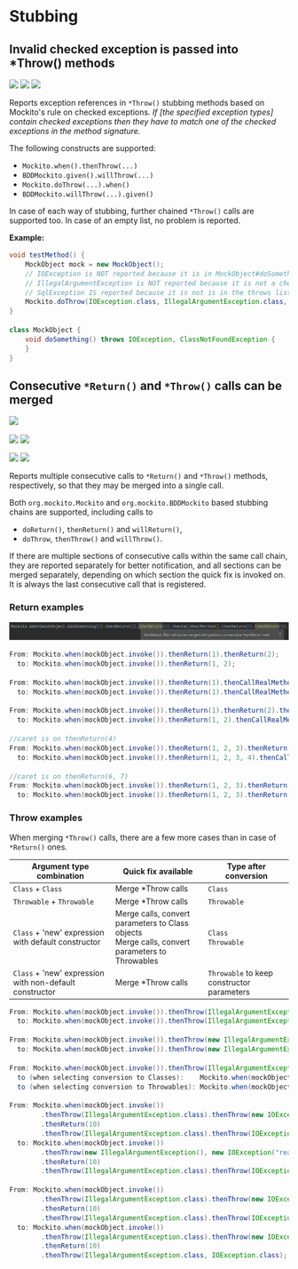 # Stubbing

## Invalid checked exception is passed into *Throw() methods

![](https://img.shields.io/badge/inspection-orange) ![](https://img.shields.io/badge/since-0.3.0-blue) [![](https://img.shields.io/badge/implementation-ThrowsCheckedExceptionStubbingInspection-blue)](../src/main/java/com/picimako/mockitools/inspection/ThrowsCheckedExceptionStubbingInspection.java)

Reports exception references in <code>*Throw()</code> stubbing methods based on Mockito's rule on checked exceptions.
*If [the specified exception types] contain checked exceptions then they have to match one of the checked exceptions in the method signature.*
   
The following constructs are supported:
- `Mockito.when().thenThrow(...)`
- `BDDMockito.given().willThrow(...)`
- `Mockito.doThrow(...).when()`
- `BDDMockito.willThrow(...).given()`
   
In case of each way of stubbing, further chained <code>*Throw()</code> calls are supported too. In case of an empty list, no problem is reported.

**Example:**

```java
void testMethod() {
    MockObject mock = new MockObject();
    // IOException is NOT reported because it is in MockObject#doSomething()'s throws list
    // IllegalArgumentException is NOT reported because it is not a checked exception
    // SqlException IS reported because it is not is in the throws list
    Mockito.doThrow(IOException.class, IllegalArgumentException.class, SqlException.class).when(mock).doSomething();
}

class MockObject {
    void doSomething() throws IOException, ClassNotFoundException {
    }
}
```

## Consecutive `*Return()` and `*Throw()` calls can be merged

![](https://img.shields.io/badge/inspection-orange)

![](https://img.shields.io/badge/since-0.3.0-blue) [![](https://img.shields.io/badge/implementation-SimplifyConsecutiveReturnCallsInspection-blue)](../src/main/java/com/picimako/mockitools/inspection/consecutive/SimplifyConsecutiveReturnCallsInspection.java)

![](https://img.shields.io/badge/since-0.4.0-blue) [![](https://img.shields.io/badge/implementation-SimplifyConsecutiveThrowCallsInspection-blue)](../src/main/java/com/picimako/mockitools/inspection/consecutive/SimplifyConsecutiveThrowCallsInspection.java)

Reports multiple consecutive calls to `*Return()` and `*Throw()` methods, respectively, so that they may be merged into a single call.
   
Both `org.mockito.Mockito` and `org.mockito.BDDMockito` based stubbing chains are supported, including calls to
- `doReturn()`, `thenReturn()` and `willReturn()`,
- `doThrow`, `thenThrow()` and `willThrow()`.

If there are multiple sections of consecutive calls within the same call chain, they are reported separately for better notification,
and all sections can be merged separately, depending on which section the quick fix is invoked on. It is always the last consecutive call that is registered.

### Return examples

![consecutive_return_calls](assets/consecutive_return_calls.png)

```java
From: Mockito.when(mockObject.invoke()).thenReturn(1).thenReturn(2);
  to: Mockito.when(mockObject.invoke()).thenReturn(1, 2);

From: Mockito.when(mockObject.invoke()).thenReturn(1).thenCallRealMethod().thenReturn(2).thenReturn(3);
  to: Mockito.when(mockObject.invoke()).thenReturn(1).thenCallRealMethod().thenReturn(2, 3);

From: Mockito.when(mockObject.invoke()).thenReturn(1).thenReturn(2).thenCallRealMethod().thenReturn(3);
  to: Mockito.when(mockObject.invoke()).thenReturn(1, 2).thenCallRealMethod().thenReturn(3);

//caret is on thenReturn(4)
From: Mockito.when(mockObject.invoke()).thenReturn(1, 2, 3).thenReturn(4).thenCallRealMethod().thenReturn(5).thenReturn(6, 7);
  to: Mockito.when(mockObject.invoke()).thenReturn(1, 2, 3, 4).thenCallRealMethod().thenReturn(5).thenReturn(6, 7);

//caret is on thenReturn(6, 7)
From: Mockito.when(mockObject.invoke()).thenReturn(1, 2, 3).thenReturn(4).thenCallRealMethod().thenReturn(5).thenReturn(6, 7);
  to: Mockito.when(mockObject.invoke()).thenReturn(1, 2, 3).thenReturn(4).thenCallRealMethod().thenReturn(5, 6, 7);
```

### Throw examples

When merging `*Throw()` calls, there are a few more cases than in case of `*Return()` ones.

| Argument type combination                               | Quick fix available                                                                                | Type after conversion                      |
|---------------------------------------------------------|----------------------------------------------------------------------------------------------------|--------------------------------------------|
| `Class` + `Class`                                       | Merge *Throw calls                                                                                 | `Class`                                    |
| `Throwable` + `Throwable`                               | Merge *Throw calls                                                                                 | `Throwable`                                |
| `Class` + 'new' expression with default constructor     | Merge calls, convert parameters to Class objects<br/>Merge calls, convert parameters to Throwables | `Class`<br/>`Throwable`                    |
| `Class` + 'new' expression with non-default constructor | Merge *Throw calls                                                                                 | `Throwable` to keep constructor parameters |

```java
From: Mockito.when(mockObject.invoke()).thenThrow(IllegalArgumentException.class).thenThrow(IOException.class);
  to: Mockito.when(mockObject.invoke()).thenThrow(IllegalArgumentException.class, IOException.class);

From: Mockito.when(mockObject.invoke()).thenThrow(new IllegalArgumentException()).thenThrow(new IOException());
  to: Mockito.when(mockObject.invoke()).thenThrow(new IllegalArgumentException(), new IOException());

From: Mockito.when(mockObject.invoke()).thenThrow(IllegalArgumentException.class).thenThrow(new IOException());
  to (when selecting conversion to Classes):    Mockito.when(mockObject.invoke()).thenThrow(IllegalArgumentException.class, IOException.class);
  to (when selecting conversion to Throwables): Mockito.when(mockObject.invoke()).thenThrow(new IllegalArgumentException(), new IOException());

From: Mockito.when(mockObject.invoke())
        .thenThrow(IllegalArgumentException.class).thenThrow(new IOException("reason")) //caret is here
        .thenReturn(10)
        .thenThrow(IllegalArgumentException.class).thenThrow(IOException.class);
  to: Mockito.when(mockObject.invoke())
        .thenThrow(new IllegalArgumentException(), new IOException("reason"))
        .thenReturn(10)
        .thenThrow(IllegalArgumentException.class).thenThrow(IOException.class);

From: Mockito.when(mockObject.invoke())
        .thenThrow(IllegalArgumentException.class).thenThrow(new IOException("reason"))
        .thenReturn(10)
        .thenThrow(IllegalArgumentException.class).thenThrow(IOException.class); //caret is here
  to: Mockito.when(mockObject.invoke())
        .thenThrow(IllegalArgumentException.class).thenThrow(new IOException("reason"))
        .thenReturn(10)
        .thenThrow(IllegalArgumentException.class, IOException.class);
```
